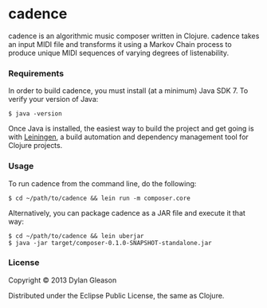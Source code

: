 # cadence #

cadence is an algorithmic music composer written in Clojure. cadence takes an input MIDI file and transforms it using a Markov Chain process to produce unique MIDI sequences of varying degrees of listenability.

### Requirements ###

In order to build cadence, you must install (at a minimum) Java SDK 7. To verify your version of Java:

```
$ java -version
```

Once Java is installed, the easiest way to build the project and get going is with [Leiningen](https://github.com/technomancy/leiningen), a build automation and dependency management tool for Clojure projects.

### Usage ###

To run cadence from the command line, do the following:

```
$ cd ~/path/to/cadence && lein run -m composer.core
```

Alternatively, you can package cadence as a JAR file and execute it that way:

```
$ cd ~/path/to/cadence && lein uberjar
$ java -jar target/composer-0.1.0-SNAPSHOT-standalone.jar
```

### License ###

Copyright © 2013 Dylan Gleason

Distributed under the Eclipse Public License, the same as Clojure.

